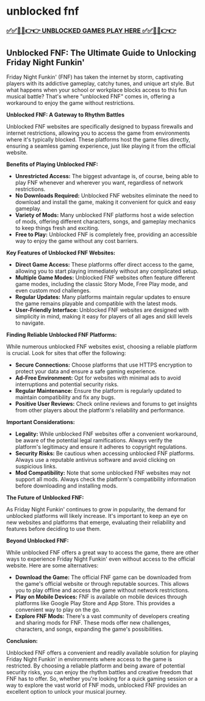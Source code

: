 # unblocked fnf

### [✅✅🔴🔴👉👉 UNBLOCKED GAMES PLAY HERE ✅✅🔴🔴👉👉](https://topstoryindia.com)

## Unblocked FNF: The Ultimate Guide to Unlocking Friday Night Funkin' 

Friday Night Funkin' (FNF) has taken the internet by storm, captivating players with its addictive gameplay, catchy tunes, and unique art style. But what happens when your school or workplace blocks access to this fun musical battle? That's where "unblocked FNF" comes in, offering a workaround to enjoy the game without restrictions.

**Unblocked FNF: A Gateway to Rhythm Battles**

Unblocked FNF websites are specifically designed to bypass firewalls and internet restrictions, allowing you to access the game from environments where it's typically blocked. These platforms host the game files directly, ensuring a seamless gaming experience, just like playing it from the official website.

**Benefits of Playing Unblocked FNF:**

* **Unrestricted Access:** The biggest advantage is, of course, being able to play FNF whenever and wherever you want, regardless of network restrictions.
* **No Downloads Required:** Unblocked FNF websites eliminate the need to download and install the game, making it convenient for quick and easy gameplay.
* **Variety of Mods:** Many unblocked FNF platforms host a wide selection of mods, offering different characters, songs, and gameplay mechanics to keep things fresh and exciting.
* **Free to Play:** Unblocked FNF is completely free, providing an accessible way to enjoy the game without any cost barriers.

**Key Features of Unblocked FNF Websites:**

* **Direct Game Access:** These platforms offer direct access to the game, allowing you to start playing immediately without any complicated setup.
* **Multiple Game Modes:** Unblocked FNF websites often feature different game modes, including the classic Story Mode, Free Play mode, and even custom mod challenges.
* **Regular Updates:** Many platforms maintain regular updates to ensure the game remains playable and compatible with the latest mods.
* **User-Friendly Interface:** Unblocked FNF websites are designed with simplicity in mind, making it easy for players of all ages and skill levels to navigate.

**Finding Reliable Unblocked FNF Platforms:**

While numerous unblocked FNF websites exist, choosing a reliable platform is crucial. Look for sites that offer the following:

* **Secure Connections:** Choose platforms that use HTTPS encryption to protect your data and ensure a safe gaming experience.
* **Ad-Free Environment:** Opt for websites with minimal ads to avoid interruptions and potential security risks.
* **Regular Maintenance:** Ensure the platform is regularly updated to maintain compatibility and fix any bugs.
* **Positive User Reviews:** Check online reviews and forums to get insights from other players about the platform's reliability and performance.

**Important Considerations:**

* **Legality:** While unblocked FNF websites offer a convenient workaround, be aware of the potential legal ramifications. Always verify the platform's legitimacy and ensure it adheres to copyright regulations.
* **Security Risks:** Be cautious when accessing unblocked FNF platforms. Always use a reputable antivirus software and avoid clicking on suspicious links.
* **Mod Compatibility:** Note that some unblocked FNF websites may not support all mods. Always check the platform's compatibility information before downloading and installing mods.

**The Future of Unblocked FNF:**

As Friday Night Funkin' continues to grow in popularity, the demand for unblocked platforms will likely increase. It's important to keep an eye on new websites and platforms that emerge, evaluating their reliability and features before deciding to use them.

**Beyond Unblocked FNF:**

While unblocked FNF offers a great way to access the game, there are other ways to experience Friday Night Funkin' even without access to the official website. Here are some alternatives:

* **Download the Game:** The official FNF game can be downloaded from the game's official website or through reputable sources. This allows you to play offline and access the game without network restrictions.
* **Play on Mobile Devices:** FNF is available on mobile devices through platforms like Google Play Store and App Store. This provides a convenient way to play on the go.
* **Explore FNF Mods:** There's a vast community of developers creating and sharing mods for FNF. These mods offer new challenges, characters, and songs, expanding the game's possibilities.

**Conclusion:**

Unblocked FNF offers a convenient and readily available solution for playing Friday Night Funkin' in environments where access to the game is restricted. By choosing a reliable platform and being aware of potential security risks, you can enjoy the rhythm battles and creative freedom that FNF has to offer. So, whether you're looking for a quick gaming session or a way to explore the vast world of FNF mods, unblocked FNF provides an excellent option to unlock your musical journey. 
